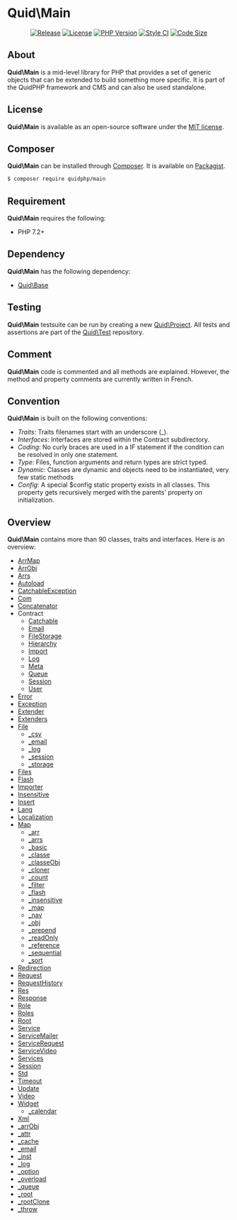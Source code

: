 # Quid\Main
<p align='center'>
  <a href='https://packagist.org/packages/quidphp/main'><img src='https://img.shields.io/github/v/release/quidphp/main' alt='Release' /></a>
  <a href='https://github.com/quidphp/main/blob/master/LICENSE'><img src='https://img.shields.io/github/license/quidphp/main' alt='License' /></a>
  <a href='https://www.php.net'><img src='https://img.shields.io/packagist/php-v/quidphp/main' alt='PHP Version' /></a>
  <a href='https://styleci.io'><img src='https://styleci.io/repos/203668077/shield' alt='Style CI' /></a>
  <a href='https://github.com/quidphp/main'><img src='https://img.shields.io/github/languages/code-size/quidphp/main' alt='Code Size' /></a>
</p>

## About
**Quid\Main** is a mid-level library for PHP that provides a set of generic objects that can be extended to build something more specific. It is part of the QuidPHP framework and CMS and can also be used standalone. 

## License
**Quid\Main** is available as an open-source software under the [MIT license](LICENSE).

## Composer
**Quid\Main** can be installed through [Composer](https://getcomposer.org). It is available on [Packagist](https://packagist.org/packages/quidphp/main).
``` bash
$ composer require quidphp/main
```

## Requirement
**Quid\Main** requires the following:
- PHP 7.2+

## Dependency
**Quid\Main** has the following dependency:
- [Quid\Base](https://github.com/quidphp/base)

## Testing
**Quid\Main** testsuite can be run by creating a new [Quid\Project](https://github.com/quidphp/project). All tests and assertions are part of the [Quid\Test](https://github.com/quidphp/test) repository.

## Comment
**Quid\Main** code is commented and all methods are explained. However, the method and property comments are currently written in French.

## Convention
**Quid\Main** is built on the following conventions:
- *Traits*: Traits filenames start with an underscore (_).
- *Interfaces*: Interfaces are stored within the Contract subdirectory.
- *Coding*: No curly braces are used in a IF statement if the condition can be resolved in only one statement.
- *Type*: Files, function arguments and return types are strict typed.
- *Dynamic*: Classes are dynamic and objects need to be instantiated, very few static methods
- *Config*: A special $config static property exists in all classes. This property gets recursively merged with the parents' property on initialization.

## Overview
**Quid\Main** contains more than 90 classes, traits and interfaces. Here is an overview:
- [ArrMap](src/ArrMap.php)
- [ArrObj](src/ArrObj.php)
- [Arrs](src/Arrs.php)
- [Autoload](src/Autoload.php)
- [CatchableException](src/CatchableException.php)
- [Com](src/Com.php)
- [Concatenator](src/Concatenator.php)
- Contract
    - [Catchable](src/Contract/Catchable.php)
    - [Email](src/Contract/Email.php)
    - [FileStorage](src/Contract/FileStorage.php)
    - [Hierarchy](src/Contract/Hierarchy.php)
    - [Import](src/Contract/Import.php)
    - [Log](src/Contract/Log.php)
    - [Meta](src/Contract/Meta.php)
    - [Queue](src/Contract/Queue.php)
    - [Session](src/Contract/Session.php)
    - [User](src/Contract/User.php)
- [Error](src/Error.php)
- [Exception](src/Exception.php)
- [Extender](src/Extender.php)
- [Extenders](src/Extenders.php)
- [File](src/File.php)
    - [_csv](src/File/_csv.php)
    - [_email](src/File/_email.php)
    - [_log](src/File/_log.php)
    - [_session](src/File/_session.php)
    - [_storage](src/File/_storage.php)
- [Files](src/Files.php)
- [Flash](src/Flash.php)
- [Importer](src/Importer.php)
- [Insensitive](src/Insensitive.php)
- [Insert](src/Insert.php)
- [Lang](src/Lang.php)
- [Localization](src/Localization.php)
- [Map](src/Map.php)
    - [_arr](src/Map/_arr.php)
    - [_arrs](src/Map/_arrs.php)
    - [_basic](src/Map/_basic.php)
    - [_classe](src/Map/_classe.php)
    - [_classeObj](src/Map/_classeObj.php)
    - [_cloner](src/Map/_cloner.php)
    - [_count](src/Map/_count.php)
    - [_filter](src/Map/_filter.php)
    - [_flash](src/Map/_flash.php)
    - [_insensitive](src/Map/_insensitive.php)
    - [_map](src/Map/_map.php)
    - [_nav](src/Map/_nav.php)
    - [_obj](src/Map/_obj.php)
    - [_prepend](src/Map/_prepend.php)
    - [_readOnly](src/Map/_readOnly.php)
    - [_reference](src/Map/_reference.php)
    - [_sequential](src/Map/_sequential.php)
    - [_sort](src/Map/_sort.php)
- [Redirection](src/Redirection.php)
- [Request](src/Request.php)
- [RequestHistory](src/RequestHistory.php)
- [Res](src/Res.php)
- [Response](src/Response.php)
- [Role](src/Role.php)
- [Roles](src/Roles.php)
- [Root](src/Root.php)
- [Service](src/Service.php)
- [ServiceMailer](src/ServiceMailer.php)
- [ServiceRequest](src/ServiceRequest.php)
- [ServiceVideo](src/ServiceVideo.php)
- [Services](src/Services.php)
- [Session](src/Session.php)
- [Std](src/Std.php)
- [Timeout](src/Timeout.php)
- [Update](src/Update.php)
- [Video](src/Video.php)
- [Widget](src/Widget.php)
    - [_calendar](src/Widget/_calendar.php)
- [Xml](src/Xml.php)
- [_arrObj](src/_arrObj.php)
- [_attr](src/_attr.php)
- [_cache](src/_cache.php)
- [_email](src/_email.php)
- [_inst](src/_inst.php)
- [_log](src/_log.php)
- [_option](src/_option.php)
- [_overload](src/_overload.php)
- [_queue](src/_queue.php)
- [_root](src/_root.php)
- [_rootClone](src/_rootClone.php)
- [_throw](src/_throw.php)